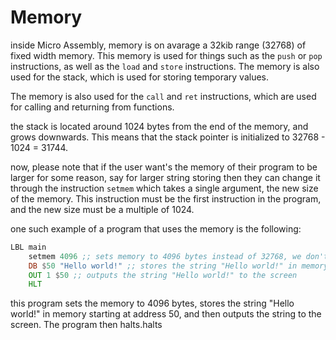 # Memory

inside Micro Assembly, memory is on avarage a 32kib range (32768) of fixed width memory. This memory is used for things such as the `push` or `pop` instructions, as well as the `load` and `store` instructions. The memory is also used for the stack, which is used for storing temporary values.

The memory is also used for the `call` and `ret` instructions, which are used for calling and returning from functions.

the stack is located around 1024 bytes from the end of the memory, and grows downwards. This means that the stack pointer is initialized to 32768 - 1024 = 31744.


now, please note that if the user want's the memory of their program to be larger for some reason, say for larger string storing then they can change it through the instruction `setmem` which takes a single argument, the new size of the memory. This instruction must be the first instruction in the program, and the new size must be a multiple of 1024.





one such example of a program that uses the memory is the following:

```asm
LBL main
    setmem 4096 ;; sets memory to 4096 bytes instead of 32768, we don't need that much memory
    DB $50 "Hello world!" ;; stores the string "Hello world!" in memory starting at address 50
    OUT 1 $50 ;; outputs the string "Hello world!" to the screen
    HLT
```

this program sets the memory to 4096 bytes, stores the string "Hello world!" in memory starting at address 50, and then outputs the string to the screen. The program then halts.halts
